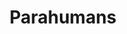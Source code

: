 ---
title: Parahumans
crosslinks:
- whowouldwin
- WormFanfic
- rational
- straya
- FutharkGenerator
- livven
- Weaverdice
- place
- ParahumansPlace
- WormMemes
- WritingPrompts
- AskScienceFiction
- respectthreads
- writing
- pics
- Fantasy
- HPMOR
- JonTron
- cauldron
- capedump
---